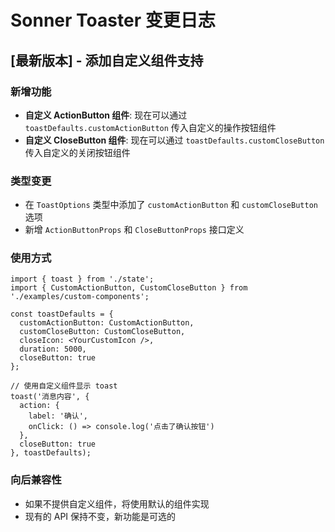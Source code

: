 # Sonner Toaster 变更日志

## [最新版本] - 添加自定义组件支持

### 新增功能

- **自定义 ActionButton 组件**: 现在可以通过 `toastDefaults.customActionButton` 传入自定义的操作按钮组件
- **自定义 CloseButton 组件**: 现在可以通过 `toastDefaults.customCloseButton` 传入自定义的关闭按钮组件

### 类型变更

- 在 `ToastOptions` 类型中添加了 `customActionButton` 和 `customCloseButton` 选项
- 新增 `ActionButtonProps` 和 `CloseButtonProps` 接口定义

### 使用方式

```tsx
import { toast } from './state';
import { CustomActionButton, CustomCloseButton } from './examples/custom-components';

const toastDefaults = {
  customActionButton: CustomActionButton,
  customCloseButton: CustomCloseButton,
  closeIcon: <YourCustomIcon />,
  duration: 5000,
  closeButton: true
};

// 使用自定义组件显示 toast
toast('消息内容', {
  action: {
    label: '确认',
    onClick: () => console.log('点击了确认按钮')
  },
  closeButton: true
}, toastDefaults);
```

### 向后兼容性

- 如果不提供自定义组件，将使用默认的组件实现
- 现有的 API 保持不变，新功能是可选的
